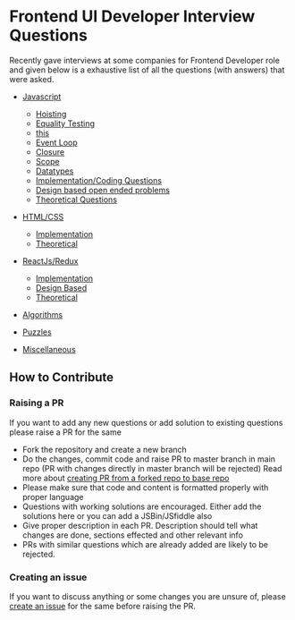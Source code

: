 # Frontend UI Developer Interview Questions

Recently gave interviews at some companies for Frontend Developer role and given below is a exhaustive list of all the questions (with answers) that were asked.

- [Javascript](./Javascript.md)

  - [Hoisting](./Javascript.md#hoisting)
  - [Equality Testing](./Javascript.md#equality-testing)
  - [this](./Javascript.md#this)
  - [Event Loop](./Javascript.md#event-loop)
  - [Closure](./Javascript.md#closure)
  - [Scope](./Javascript.md#scope)
  - [Datatypes](./Javascript.md#datatypes)
  - [Implementation/Coding Questions](./Javascript.md#implementation-or-coding-questions)
  - [Design based open ended problems](./Javascript.md#design-based-open-ended-problems)
  - [Theoretical Questions](./Javascript.md#theoretical-questions)

- [HTML/CSS](./HTML-CSS.md)

  - [Implementation](./HTML-CSS.md#implementation)
  - [Theoretical](./HTML-CSS.md#theoretical)

- [ReactJs/Redux](./React-Redux.md)

  - [Implementation](./React-Redux.md#implementation)
  - [Design Based](./React-Redux.md#design-based)
  - [Theoretical](./React-Redux.md#theoretical)

- [Algorithms](./Algorithms.md)

- [Puzzles](./Puzzles.md)

- [Miscellaneous](./Miscellaneous.md)

## How to Contribute

### Raising a PR

If you want to add any new questions or add solution to existing questions please raise a PR for the same

- Fork the repository and create a new branch
- Do the changes, commit code and raise PR to master branch in main repo (PR with changes directly in master branch will be rejected)
  Read more about [creating PR from a forked repo to base repo](https://help.github.com/en/enterprise/2.16/user/github/collaborating-with-issues-and-pull-requests/creating-a-pull-request-from-a-fork)
- Please make sure that code and content is formatted properly with proper language
- Questions with working solutions are encouraged. Either add the solutions here or you can add a JSBin/JSfiddle also
- Give proper description in each PR. Description should tell what changes are done, sections effected and other relevant info
- PRs with similar questions which are already added are likely to be rejected.

### Creating an issue

If you want to discuss anything or some changes you are unsure of, please [create an issue](https://help.github.com/en/enterprise/2.15/user/articles/creating-an-issue) for the same before raising the PR.
